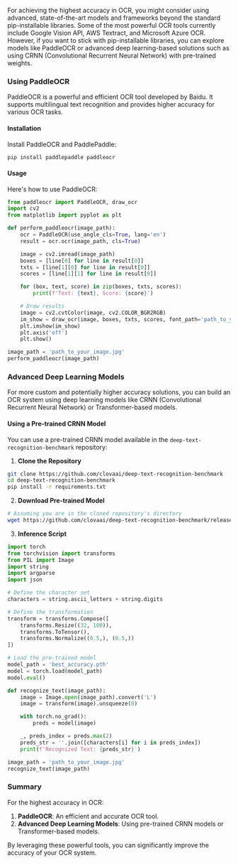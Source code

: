 For achieving the highest accuracy in OCR, you might consider using advanced, state-of-the-art models and frameworks beyond the standard pip-installable libraries. Some of the most powerful OCR tools currently include Google Vision API, AWS Textract, and Microsoft Azure OCR. However, if you want to stick with pip-installable libraries, you can explore models like PaddleOCR or advanced deep learning-based solutions such as using CRNN (Convolutional Recurrent Neural Network) with pre-trained weights.

### Using PaddleOCR

PaddleOCR is a powerful and efficient OCR tool developed by Baidu. It supports multilingual text recognition and provides higher accuracy for various OCR tasks.

#### Installation

Install PaddleOCR and PaddlePaddle:

```bash
pip install paddlepaddle paddleocr
```

#### Usage

Here's how to use PaddleOCR:

```python
from paddleocr import PaddleOCR, draw_ocr
import cv2
from matplotlib import pyplot as plt

def perform_paddleocr(image_path):
    ocr = PaddleOCR(use_angle_cls=True, lang='en')
    result = ocr.ocr(image_path, cls=True)

    image = cv2.imread(image_path)
    boxes = [line[0] for line in result[0]]
    txts = [line[1][0] for line in result[0]]
    scores = [line[1][1] for line in result[0]]

    for (box, text, score) in zip(boxes, txts, scores):
        print(f'Text: {text}, Score: {score}')

    # Draw results
    image = cv2.cvtColor(image, cv2.COLOR_BGR2RGB)
    im_show = draw_ocr(image, boxes, txts, scores, font_path='path_to_your_font.ttf')
    plt.imshow(im_show)
    plt.axis('off')
    plt.show()

image_path = 'path_to_your_image.jpg'
perform_paddleocr(image_path)
```

### Advanced Deep Learning Models

For more custom and potentially higher accuracy solutions, you can build an OCR system using deep learning models like CRNN (Convolutional Recurrent Neural Network) or Transformer-based models.

#### Using a Pre-trained CRNN Model

You can use a pre-trained CRNN model available in the `deep-text-recognition-benchmark` repository:

1. **Clone the Repository**

```bash
git clone https://github.com/clovaai/deep-text-recognition-benchmark
cd deep-text-recognition-benchmark
pip install -r requirements.txt
```

2. **Download Pre-trained Model**

```bash
# Assuming you are in the cloned repository's directory
wget https://github.com/clovaai/deep-text-recognition-benchmark/releases/download/1.0/best_accuracy.pth
```

3. **Inference Script**

```python
import torch
from torchvision import transforms
from PIL import Image
import string
import argparse
import json

# Define the character set
characters = string.ascii_letters + string.digits

# Define the transformation
transform = transforms.Compose([
    transforms.Resize((32, 100)),
    transforms.ToTensor(),
    transforms.Normalize((0.5,), (0.5,))
])

# Load the pre-trained model
model_path = 'best_accuracy.pth'
model = torch.load(model_path)
model.eval()

def recognize_text(image_path):
    image = Image.open(image_path).convert('L')
    image = transform(image).unsqueeze(0)

    with torch.no_grad():
        preds = model(image)

    _, preds_index = preds.max(2)
    preds_str = ''.join([characters[i] for i in preds_index])
    print(f'Recognized Text: {preds_str}')

image_path = 'path_to_your_image.jpg'
recognize_text(image_path)
```

### Summary

For the highest accuracy in OCR:
1. **PaddleOCR**: An efficient and accurate OCR tool.
2. **Advanced Deep Learning Models**: Using pre-trained CRNN models or Transformer-based models.

By leveraging these powerful tools, you can significantly improve the accuracy of your OCR system.
